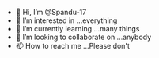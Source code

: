 - 👋 Hi, I’m @Spandu-17
- 👀 I’m interested in ...everything
- 🌱 I’m currently learning ...many things
- 💞️ I’m looking to collaborate on ...anybody
- 📫 How to reach me ...Please don't

<!---
Spandu-17/Spandu-17 is a ✨ special ✨ repository because its `README.md` (this file) appears on your GitHub profile.
You can click the Preview link to take a look at your changes.
--->
